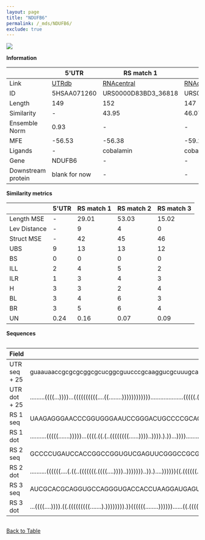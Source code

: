 ```yaml
---
layout: page
title: "NDUFB6"
permalink: /_mds/NDUFB6/
exclude: true
---
```




![](../../alns_9.28.22/aln_5HSAA071260_0.995.png?raw=true)


**Information**

| | 5'UTR       | RS match 1   | RS match 2  | RS match 3 |
| ---- | ----------- | ----------- | ----------- | ----------- |
| Link | <a href="http://utrdb.ba.itb.cnr.it/getutr/5HSAA071260/1" target="_blank" rel="noopener noreferrer">UTRdb</a>   | <a href="https://rnacentral.org/rna/URS0000D83BD3/36818" target="_blank" rel="noopener noreferrer">RNAcentral</a>     |<a href="https://rnacentral.org/rna/URS000232BC36/1133849" target="_blank" rel="noopener noreferrer">RNAcentral</a>  | <a href="https://rnacentral.org/rna/URS0002312B1E/1117647" target="_blank" rel="noopener noreferrer">RNAcentral</a>   |
| ID | 5HSAA071260     | URS0000D83BD3_36818     | URS000232BC36_1133849     | URS0002312B1E_1117647     |
| Length | 149     |  152    | 147   |  149    |
| Similarity | - | 43.95 | 46.07 | 46.08 |
| Ensemble Norm | 0.93 | - | - | - |
| MFE | -56.53 | -56.38 | -59.27 | -54.73 |
| Ligands | - | cobalamin | cobalamin | cobalamin |
| Gene | NDUFB6 | - | - | - |
| Downstream protein | blank for now    |    -    | -  | - |


**Similarity metrics**

| | 5'UTR       | RS match 1   | RS match 2  | RS match 3 |
| ---- | ----------- | ----------- | ----------- | ----------- |
| Length MSE | - | 29.01 | 53.03 | 15.02 |
| Lev Distance | - | 9 | 4 | 0 |
| Struct MSE | - | 42 | 45 | 46 |
| UBS| 9 | 13 | 13 | 12 |
| BS | 0 | 0 | 0 | 0 |
| ILL | 2 | 4 | 5 | 2 |
| ILR | 1 | 3 | 4 | 3 |
| H | 3 | 3 | 2 | 4 |
| BL | 3 | 4 | 6 | 3 |
| BR | 3 | 5 | 6 | 4 |
| UN | 0.24 | 0.16 | 0.07 | 0.09 |

**Sequences**


<div style="overflow-x:auto;">

<table>
<colgroup>
<col width="30%" />
<col width="70%" />
</colgroup>
<thead>
<tr class="header">
<th>Field</th>
<th>Description</th>
</tr>
</thead>
<tbody>
<tr>
<td markdown="span">UTR seq + 25 </td>
<td markdown="span"> guaauaaccgcgcgcggcgcucggcguucccgcaaggucgcuuugcagagcgggagcgcgcuuaaguaacuaguccguaguucgagggugcgccguguccuuuugcguugguaccagcggcgacATGACGGGGTACACTCCGGATGAGA </td>
</tr>
<tr>
<td markdown="span">UTR dot + 25  </td>
<td markdown="span"> .........((((...))))...((((((((((....((........))))))))))))....................(((((.(((((.(((.((((...((((((((....))))).)))...)))).))).))))))))))....
</td>
</tr>


<tr>
<td markdown="span">RS 1 seq </td>
<td markdown="span"> UAAGAGGGAACCCGGUGGGAAUCCGGGACUGCCCCGCAGCGGUGAGCGGGAACGACCGCCGUCACACAGCACUGGGCCGACGCACACGGCUUGGGAAGCGACGGCCAGUAGGGGUCUCGUACGACGAGACGUGCCCGCGAGUCCGAAGACCU
</td>
</tr>


<tr>
<td markdown="span">RS 1 dot </td>
<td markdown="span"> ..........(((((.......)))))...((((.((.(..((((((((......))))..)))).).))...))))..........(((((.(((..((.(((...(((...(((((((...))))))).))))))))..))).))).)).
</td>
</tr>


<tr>
<td markdown="span">RS 2 seq </td>
<td markdown="span"> GCCCCUGAUCCACCGGCCGGUGUCGAGUUCGGGCCGCGUUCACGCGAACCCGGACGAGAGGGAACCCGGUGCGAAUCCGGGACUGUCCCGCAACGGUGAAUGGGCGCGCCCAUGAGUCCGAAGACCUGCCGAUUGUGCCGGGUACGC
</td>
</tr>


<tr>
<td markdown="span">RS 2 dot </td>
<td markdown="span"> ..........((((((....(.((..(((((((.((((....))))..)))))))..)).)....))))))((.((((((.((.(((..(((..(((...(((((.(......).)))))...)))))).))).)).)))))).)).
</td>
</tr>


<tr>
<td markdown="span">RS 3 seq </td>
<td markdown="span"> AUCGCACGCAGGUGCCAGGGUGACCACCUAAGGAUGAGUGGUCAUGCUCUGGUUAAAUGGGAAACCGGUGAAACUCCGGUGCUGCCCCCGCAACGGUAAGGCCGAACUGAACGGCCAAGCCCGAUACCGGCCUGAGGCGCGCUUGAAGC
</td>
</tr>


<tr>
<td markdown="span">RS 3 dot </td>
<td markdown="span"> ...((((....)))).((.(((((((((.......).)))))))).))((((((........))))))......((.(((((.(((((((....(((..(((((.......)))))..)))......)))...).)))))))).))...
</td>
</tr>

</tbody>
</table>


</div>


[Back to Table](../../display)
